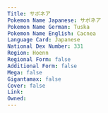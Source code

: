 ```yaml
---
﻿Title: サボネア
Pokemon Name Japanese: サボネア
Pokemon Name German: Tuska
Pokemon Name English: Cacnea
Language Card: Japanese
National Dex Number: 331
Region: Hoenn
Regional Form: false
Additional Form: false
Mega: false
Gigantamax: false
Cover: false
Link: 
Owned: 
---
```

